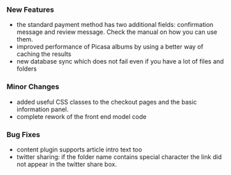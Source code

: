 ### New Features
- the standard payment method has two additional fields: confirmation message and review message. Check the manual on how you can use them.
- improved performance of Picasa albums by using a better way of caching the results
- new database sync which does not fail even if you have a lot of files and folders

### Minor Changes

- added useful CSS classes to the checkout pages and the basic information panel.
- complete rework of the front end model code

### Bug Fixes

- content plugin supports article intro text too
- twitter sharing: if the folder name contains special character the link did not appear in the twitter share box.